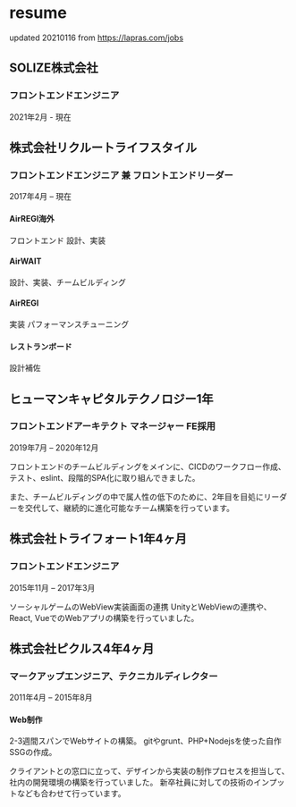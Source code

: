 # resume
updated 20210116 from https://lapras.com/jobs


## SOLIZE株式会社
### フロントエンドエンジニア

2021年2月 - 現在

## 株式会社リクルートライフスタイル
### フロントエンドエンジニア 兼 フロントエンドリーダー

2017年4月 – 現在

#### AirREGI海外
フロントエンド 設計、実装
#### AirWAIT
設計、実装、チームビルディング
#### AirREGI
実装 パフォーマンスチューニング
#### レストランボード
設計補佐

## ヒューマンキャピタルテクノロジー1年
### フロントエンドアーキテクト マネージャー FE採用 
2019年7月 – 2020年12月

フロントエンドのチームビルディングをメインに、CICDのワークフロー作成、テスト、eslint、段階的SPA化に取り組んできました。

また、チームビルディングの中で属人性の低下のために、2年目を目処にリーダーを交代して、継続的に進化可能なチーム構築を行っています。

## 株式会社トライフォート1年4ヶ月
### フロントエンドエンジニア
2015年11月 – 2017年3月

ソーシャルゲームのWebView実装画面の連携
UnityとWebViewの連携や、React, VueでのWebアプリの構築を行っていました。

## 株式会社ピクルス4年4ヶ月
### マークアップエンジニア、テクニカルディレクター
2011年4月 – 2015年8月

#### Web制作
2-3週間スパンでWebサイトの構築。
gitやgrunt、PHP+Nodejsを使った自作SSGの作成。

クライアントとの窓口に立って、デザインから実装の制作プロセスを担当して、社内の開発環境の構築を行っていました。
新卒社員に対しての技術のインプットなども合わせて行っています。
